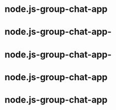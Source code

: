 # node.js-group-chat-app
# node.js-group-chat-app-
# node.js-group-chat-app-
# node.js-group-chat-app
# node.js-group-chat-app
